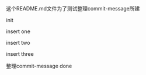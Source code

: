 这个README.md文件为了测试整理commit-message所建

init

insert one

insert two

insert three

整理commit-message done
